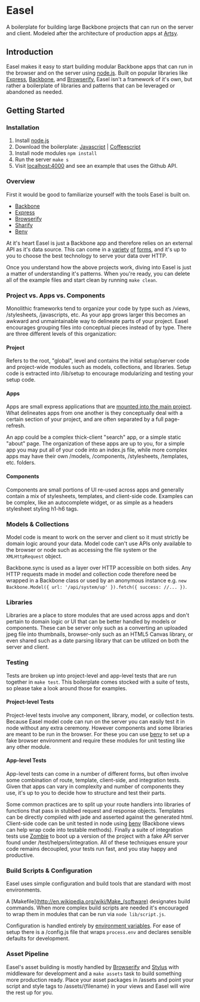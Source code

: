 # Easel

A boilerplate for building large Backbone projects that can run on the server and client. Modeled after the architecture of production apps at [Artsy](http://artsy.net/).

## Introduction

Easel makes it easy to start building modular Backbone apps that can run in the browser and on the server using [node.js](http://nodejs.org/). Built on popular libraries like [Express](http://expressjs.com/), [Backbone](http://backbonejs.org/), and [Browserify](http://browserify.org/), Easel isn't a framework of it's own, but rather a boilerplate of libraries and patterns that can be leveraged or abandoned as needed.

## Getting Started

### Installation

1. Install [node.js](http://nodejs.org/)
2. Download the boilerplate: [Javascript](https://github.com/artsy/easel/archive/master.zip) | [Coffeescript](https://github.com/artsy/easel/archive/master.zip)
3. Install node modules `npm install`
4. Run the server `make s`
5. Visit [localhost:4000](http://localhost:4000) and see an example that uses the Github API.

### Overview

First it would be good to familiarize yourself with the tools Easel is built on.

* [Backbone](http://backbonejs.org/)
* [Express](http://expressjs.com/)
* [Browserify](https://github.com/substack/node-browserify)
* [Sharify](https://github.com/artsy/sharify)
* [Benv](https://github.com/artsy/benv)

At it's heart Easel is just a Backbone app and therefore relies on an external API as it's data source. This can come in a [variety](http://expressjs.com/) [of](https://github.com/intridea/grape) [forms](http://flask.pocoo.org/), and it's up to you to choose the best technology to serve your data over HTTP.

Once you understand how the above projects work, diving into Easel is just a matter of understanding it's patterns. When you're ready, you can delete all of the example files and start clean by running `make clean`.

### Project vs. Apps vs. Components

Monolithic frameworks tend to organize your code by type such as /views, /stylesheets, /javascripts, etc. As your app grows larger this becomes an awkward and unmaintainable way to delineate parts of your project. Easel encourages grouping files into conceptual pieces instead of by type. There are three different levels of this organization:

#### Project

Refers to the root, "global", level and contains the initial setup/server code and project-wide modules such as models, collections, and libraries. Setup code is extracted into /lib/setup to encourage modularizing and testing your setup code.

#### Apps

Apps are small express applications that are [mounted into the main project](http://vimeo.com/56166857). What delineates apps from one another is they conceptually deal with a certain section of your project, and are often separated by a full page-refresh.

An app could be a complex thick-client "search" app, or a simple static "about" page. The organization of these apps are up to you, for a simple app you may put all of your code into an index.js file, while more complex apps may have their own /models, /components, /stylesheets, /templates, etc. folders.

#### Components

Components are small portions of UI re-used across apps and generally contain a mix of stylesheets, templates, and client-side code. Examples can be complex, like an autocomplete widget, or as simple as a headers stylesheet styling h1-h6 tags.

### Models & Collections

Model code is meant to work on the server and client so it must strictly be domain logic around your data. Model code can't use APIs only available to the browser or node such as accessing the file system or the `XMLHttpRequest` object.

Backbone.sync is used as a layer over HTTP accessible on both sides. Any HTTP requests made in model and collection code therefore need be wrapped in a Backbone class or used by an anonymous instance e.g. `new Backbone.Model({ url: '/api/system/up' }).fetch({ success: //... })`.

### Libraries

Libraries are a place to store modules that are used across apps and don't pertain to domain logic or UI that can be better handled by models or components. These can be server only such as a converting an uploaded jpeg file into thumbnails, browser-only such as an HTML5 Canvas library, or even shared such as a date parsing library that can be utilized on both the server and client.

### Testing

Tests are broken up into project-level and app-level tests that are run together in `make test`. This boilerplate comes stocked with a suite of tests, so please take a look around those for examples.

#### Project-level Tests

Project-level tests involve any component, library, model, or collection tests. Because Easel model code can run on the server you can easily test it in node without any extra ceremony. However components and some libraries are meant to be run in the browser. For these you can use [benv](http://github.com/artsy/benv) to set up a fake browser environment and require these modules for unit testing like any other module.

#### App-level Tests

App-level tests can come in a number of different forms, but often involve some combination of route, template, client-side, and integration tests. Given that apps can vary in complexity and number of components they use, it's up to you to decide how to structure and test their parts.

Some common practices are to split up your route handlers into libraries of functions that pass in stubbed request and response objects. Templates can be directly compiled with jade and asserted against the generated html. Client-side code can be unit tested in node using [benv](http://github.com/artsy/benv) (Backbone views can help wrap code into testable methods). Finally a suite of integration tests use [Zombie](http://zombie.labnotes.org/) to boot up a version of the project with a fake API server found under /test/helpers/integration. All of these techniques ensure your code remains decoupled, your tests run fast, and you stay happy and productive.

### Build Scripts & Configuration

Easel uses simple configuration and build tools that are standard with most environments.

A [Makefile](http://en.wikipedia.org/wiki/Make_(software) designates build commands. When more complex build scripts are needed it's encouraged to wrap them in modules that can be run via `node lib/script.js`.

Configuration is handled entirely by [environment variables](http://en.wikipedia.org/wiki/Environment_variable). For ease of setup there is a /config.js file that wraps `process.env` and declares sensible defaults for development.

### Asset Pipeline

Easel's asset building is mostly handled by [Browserify](https://github.com/substack/node-browserify) and [Stylus](https://github.com/learnboost/stylus) with middleware for development and a `make assets` task to build something more production ready. Place your asset packages in /assets and point your script and style tags to /assets/{filename} in your views and Easel will wire the rest up for you.